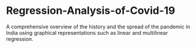 # Regression-Analysis-of-Covid-19
A comprehensive overview of the history and the spread of the pandemic in India using graphical representations such as linear and multilinear regression. 
